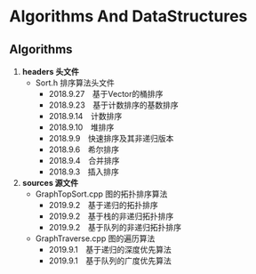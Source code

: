 # Algorithms And DataStructures

## Algorithms
1. **headers 头文件**
    - Sort.h 排序算法头文件
        - 2018.9.27&emsp;基于Vector的桶排序
        - 2018.9.23&emsp;基于计数排序的基数排序
        - 2018.9.14&emsp;计数排序
        - 2018.9.10&emsp;堆排序
        - 2018.9.9&emsp;快速排序及其非递归版本
        - 2018.9.6&emsp;希尔排序
        - 2018.9.4&emsp;合并排序
        - 2018.9.3&emsp;插入排序
2. **sources 源文件**
    - GraphTopSort.cpp 图的拓扑排序算法
        - 2019.9.2&emsp;基于递归的拓扑排序
        - 2019.9.2&emsp;基于栈的非递归拓扑排序
        - 2019.9.2&emsp;基于队列的非递归拓扑排序
    - GraphTraverse.cpp 图的遍历算法
        - 2019.9.1&emsp;基于递归的深度优先算法
        - 2019.9.1&emsp;基于队列的广度优先算法
        


